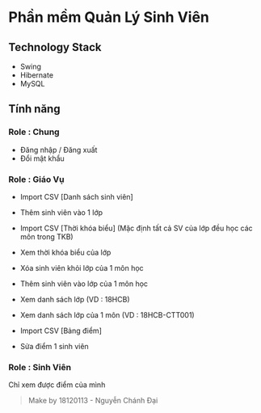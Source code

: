 # Phần mềm Quản Lý Sinh Viên

## Technology Stack

- Swing
- Hibernate
- MySQL

## Tính năng

### Role : Chung

- Đăng nhập / Đăng xuất
- Đổi mật khẩu

### Role : Giáo Vụ

- Import CSV [Danh sách sinh viên] 
- Thêm sinh viên vào 1 lớp
- Import CSV [Thời khóa biểu] (Mặc định tất cả SV của lớp đều học các môn trong TKB)
- Xem thời khóa biểu của lớp

- Xóa sinh viên khỏi lớp của 1 môn học
- Thêm sinh viên vào lớp của 1 môn học
- Xem danh sách lớp (VD : 18HCB)
- Xem danh sách lớp của 1 môn (VD : 18HCB-CTT001)

- Import CSV [Bảng điểm]
- Sửa điểm 1 sinh viên

### Role : Sinh Viên

Chỉ xem được điểm của mình

> Make by 18120113 - Nguyễn Chánh Đại